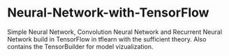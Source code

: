 # Neural-Network-with-TensorFlow
Simple Neural Network, Convolution Neural Network and Recurrent Neural Network build in TensorFlow in tflearn with the sufficient theory. Also contains the TensorBuilder for model vizualization. 
